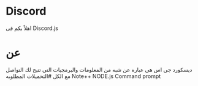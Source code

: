 # Discord
اهلاً بكم فى Discord.js
# عن
ديسكورد جى اس هى عباره عن شبه من المعلومات والبرمجيات التى تتيح لك التواصل مع الكل
#التحميلات المطلوبه 
Note++
 NODE.js Command prompt
 
 
